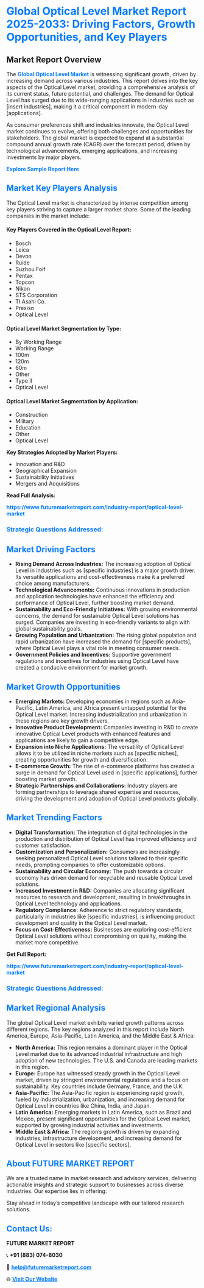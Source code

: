 <h1 style="color: #007BFF;">Global Optical Level Market Report 2025-2033: Driving Factors, Growth Opportunities, and Key Players</h1>

<section id="overview">
<h2>Market Report Overview</h2>
<p>The <a href="https://www.futuremarketreport.com/industry-report/optical-level-market" style="color: #007BFF; text-decoration: none;"><strong>Global Optical Level Market</strong></a> is witnessing significant growth, driven by increasing demand across various industries. This report delves into the key aspects of the Optical Level market, providing a comprehensive analysis of its current status, future potential, and challenges. The demand for Optical Level has surged due to its wide-ranging applications in industries such as [insert industries], making it a critical component in modern-day [applications].</p>
<p>As consumer preferences shift and industries innovate, the Optical Level market continues to evolve, offering both challenges and opportunities for stakeholders. The global market is expected to expand at a substantial compound annual growth rate (CAGR) over the forecast period, driven by technological advancements, emerging applications, and increasing investments by major players.</p>
</section>

<section id="overview">
<p><a href="https://www.futuremarketreport.com/request-sample/reportId=106507" style="color: #007BFF; text-decoration: none;"><strong>Explore Sample Report Here</strong></a></p>
</section>

<section id="key-players">
<h2 style="color: #007BFF;">Market Key Players Analysis</h2>
<p>The Optical Level market is characterized by intense competition among key players striving to capture a larger market share. Some of the leading companies in the market include:</p>
<h4>Key Players Covered in the Optical Level Report:</h4>
<ul><li>Bosch</li><li>Leica</li><li>Devon</li><li>Ruide</li><li>Suzhou Foif</li><li>Pentax</li><li>Topcon</li><li>Nikon</li><li>STS Corporation</li><li>TI Asahi Co.</li><li>Prexiso</li><li>Optical Level</li></ul>
<h4>Optical Level Market Segmentation by Type:</h4>
<ul><li>By Working Range</li><li>Working Range</li><li>100m</li><li>120m</li><li>60m</li><li>Other</li><li>Type II</li><li>Optical Level</li></ul>

<h4>Optical Level Market Segmentation by Application:</h4>
<ul><li>Construction</li><li>Military</li><li>Education</li><li>Other</li><li>Optical Level</li></ul>
<p><strong>Key Strategies Adopted by Market Players:</strong></p>
<ul>
<li>Innovation and R&D</li>
<li>Geographical Expansion</li>
<li>Sustainability Initiatives</li>
<li>Mergers and Acquisitions</li>
</ul>
</section>

<section>
<p><strong>Read Full Analysis: </strong></p><a href="https://www.futuremarketreport.com/industry-report/optical-level-market" style="color: #007BFF; text-decoration: none;"><strong>https://www.futuremarketreport.com/industry-report/optical-level-market</strong></a>
<h3 style="color: #007BFF;">Strategic Questions Addressed:</h3>
</section>

<section id="driving-factors">
<h2 style="color: #007BFF;">Market Driving Factors</h2>
<ul>
<li><strong>Rising Demand Across Industries:</strong> The increasing adoption of Optical Level in industries such as [specific industries] is a major growth driver. Its versatile applications and cost-effectiveness make it a preferred choice among manufacturers.</li>
<li><strong>Technological Advancements:</strong> Continuous innovations in production and application technologies have enhanced the efficiency and performance of Optical Level, further boosting market demand.</li>
<li><strong>Sustainability and Eco-Friendly Initiatives:</strong> With growing environmental concerns, the demand for sustainable Optical Level solutions has surged. Companies are investing in eco-friendly variants to align with global sustainability goals.</li>
<li><strong>Growing Population and Urbanization:</strong> The rising global population and rapid urbanization have increased the demand for [specific products], where Optical Level plays a vital role in meeting consumer needs.</li>
<li><strong>Government Policies and Incentives:</strong> Supportive government regulations and incentives for industries using Optical Level have created a conducive environment for market growth.</li>
</ul>
</section>

<section id="growth-opportunities">
<h2 style="color: #007BFF;">Market Growth Opportunities</h2>
<ul>
<li><strong>Emerging Markets:</strong> Developing economies in regions such as Asia-Pacific, Latin America, and Africa present untapped potential for the Optical Level market. Increasing industrialization and urbanization in these regions are key growth drivers.</li>
<li><strong>Innovative Product Development:</strong> Companies investing in R&D to create innovative Optical Level products with enhanced features and applications are likely to gain a competitive edge.</li>
<li><strong>Expansion into Niche Applications:</strong> The versatility of Optical Level allows it to be utilized in niche markets such as [specific niches], creating opportunities for growth and diversification.</li>
<li><strong>E-commerce Growth:</strong> The rise of e-commerce platforms has created a surge in demand for Optical Level used in [specific applications], further boosting market growth.</li>
<li><strong>Strategic Partnerships and Collaborations:</strong> Industry players are forming partnerships to leverage shared expertise and resources, driving the development and adoption of Optical Level products globally.</li>
</ul>
</section>

<section id="trending-factors">
<h2 style="color: #007BFF;">Market Trending Factors</h2>
<ul>
<li><strong>Digital Transformation:</strong> The integration of digital technologies in the production and distribution of Optical Level has improved efficiency and customer satisfaction.</li>
<li><strong>Customization and Personalization:</strong> Consumers are increasingly seeking personalized Optical Level solutions tailored to their specific needs, prompting companies to offer customizable options.</li>
<li><strong>Sustainability and Circular Economy:</strong> The push towards a circular economy has driven demand for recyclable and reusable Optical Level solutions.</li>
<li><strong>Increased Investment in R&D:</strong> Companies are allocating significant resources to research and development, resulting in breakthroughs in Optical Level technology and applications.</li>
<li><strong>Regulatory Compliance:</strong> Adherence to strict regulatory standards, particularly in industries like [specific industries], is influencing product development and quality in the Optical Level market.</li>
<li><strong>Focus on Cost-Effectiveness:</strong> Businesses are exploring cost-efficient Optical Level solutions without compromising on quality, making the market more competitive.</li>
</ul>
</section>

<section>
<p><strong>Get Full Report: </strong></p><a href="https://www.futuremarketreport.com/industry-report/optical-level-market" style="color: #007BFF; text-decoration: none;"><strong>https://www.futuremarketreport.com/industry-report/optical-level-market</strong></a>
<h3 style="color: #007BFF;">Strategic Questions Addressed:</h3>
</section>


<section id="regional-analysis">
<h2 style="color: #007BFF;">Market Regional Analysis</h2>
<p>The global Optical Level market exhibits varied growth patterns across different regions. The key regions analyzed in this report include North America, Europe, Asia-Pacific, Latin America, and the Middle East & Africa:</p>
<ul>
<li><strong>North America:</strong> This region remains a dominant player in the Optical Level market due to its advanced industrial infrastructure and high adoption of new technologies. The U.S. and Canada are leading markets in this region.</li>
<li><strong>Europe:</strong> Europe has witnessed steady growth in the Optical Level market, driven by stringent environmental regulations and a focus on sustainability. Key countries include Germany, France, and the U.K.</li>
<li><strong>Asia-Pacific:</strong> The Asia-Pacific region is experiencing rapid growth, fueled by industrialization, urbanization, and increasing demand for Optical Level in countries like China, India, and Japan.</li>
<li><strong>Latin America:</strong> Emerging markets in Latin America, such as Brazil and Mexico, present significant opportunities for the Optical Level market, supported by growing industrial activities and investments.</li>
<li><strong>Middle East & Africa:</strong> The region’s growth is driven by expanding industries, infrastructure development, and increasing demand for Optical Level in sectors like [specific sectors].</li>
</ul>
</section>

<footer>
<h2 style="color: #007BFF;">About FUTURE MARKET REPORT</h2>
<p>We are a trusted name in market research and advisory services, delivering actionable insights and strategic support to businesses across diverse industries. Our expertise lies in offering:</p>

<p>Stay ahead in today’s competitive landscape with our tailored research solutions.</p>

<h2 style="color: #007BFF;">Contact Us:</h2>
<p><strong>FUTURE MARKET REPORT</strong></p>
<p>📞 <strong>+91 (883) 074-8030</strong></p>
<p>📧 <strong><a href="mailto:help@futuremarketreport.com" style="color: #007BFF;">help@futuremarketreport.com</a></strong></p>
<p>🌐 <strong><a href="https://www.futuremarketreport.com/" style="color: #007BFF;">Visit Our Website</a></strong></p>
</footer>